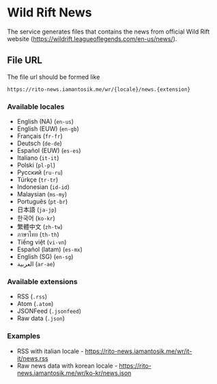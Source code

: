 # Wild Rift News

The service generates files that contains the news from official Wild Rift website (https://wildrift.leagueoflegends.com/en-us/news/).

## File URL
The file url should be formed like
```
https://rito-news.iamantosik.me/wr/{locale}/news.{extension}
```

### Available locales
- English (NA) (`en-us`)
- English (EUW) (`en-gb`)
- Français (`fr-fr`)
- Deutsch (`de-de`)
- Español (EUW) (`es-es`)
- Italiano (`it-it`)
- Polski (`pl-pl`)
- Русский (`ru-ru`)
- Türkçe (`tr-tr`)
- Indonesian (`id-id`)
- Malaysian (`ms-my`)
- Português (`pt-br`)
- 日本語 (`ja-jp`)
- 한국어 (`ko-kr`)
- 繁體中文 (`zh-tw`)
- ภาษาไทย (`th-th`)
- Tiếng việt (`vi-vn`)
- Español (latam) (`es-mx`)
- English (SG) (`en-sg`)
- العربية (`ar-ae`)

### Available extensions
- RSS (`.rss`)
- Atom (`.atom`)
- JSONFeed (`.jsonfeed`)
- Raw data (`.json`)

### Examples
- RSS with italian locale - https://rito-news.iamantosik.me/wr/it-it/news.rss
- Raw news data with korean locale - https://rito-news.iamantosik.me/wr/ko-kr/news.json
